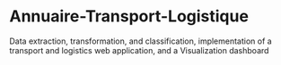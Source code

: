 # Annuaire-Transport-Logistique
 Data extraction, transformation, and classification, implementation of a transport and logistics web application, and a Visualization dashboard
